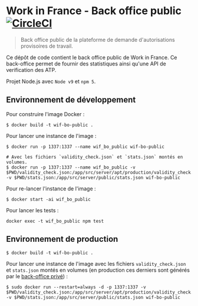 # Work in France - Back office public [![CircleCI](https://circleci.com/gh/SocialGouv/work-in-france-bo-public.svg?style=svg)](https://circleci.com/gh/SocialGouv/work-in-france-bo-public)

> Back office public de la plateforme de demande d'autorisations provisoires de travail.

Ce dépôt de code contient le back office public de Work in France. Ce back-office permet de fournir des statistiques ainsi qu'une API de verification des ATP.

Projet Node.js avec `Node v9` et `npm 5`.

## Environnement de développement

Pour construire l'image Docker :

```shell
$ docker build -t wif-bo-public .
```

Pour lancer une instance de l'image :

```shell
$ docker run -p 1337:1337 --name wif_bo_public wif-bo-public

# Avec les fichiers `validity_check.json` et `stats.json` montés en volumes.
$ docker run -p 1337:1337 --name wif_bo_public -v $PWD/validity_check.json:/app/src/server/apt/production/validity_check.json -v $PWD/stats.json:/app/src/server/public/stats.json wif-bo-public
```

Pour re-lancer l'instance de l'image :

```shell
$ docker start -ai wif_bo_public
```

Pour lancer les tests :

```shell
docker exec -t wif_bo_public npm test
```

## Environnement de production

```shell
$ docker build -t wif-bo-public .
```

Pour lancer une instance de l'image avec les fichiers `validity_check.json` et `stats.json` montés en volumes (en production ces derniers sont générés par le [back-office privé](https://github.com/SocialGouv/work-in-france-bo)) :

```shell
$ sudo docker run --restart=always -d -p 1337:1337 -v $PWD/validity_check.json:/app/src/server/apt/production/validity_check.json -v $PWD/stats.json:/app/src/server/public/stats.json wif-bo-public
```
